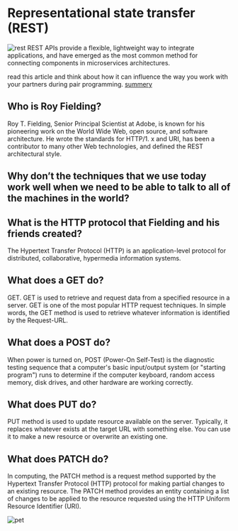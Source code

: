 # Representational state transfer (REST)

![rest](https://www.altexsoft.com/media/2021/03/word-image.png)
REST APIs provide a flexible, lightweight way to integrate applications, and have emerged as the most common method for connecting components in microservices architectures.


 read this article and think about how it can influence the way you work with your partners during pair programming.
[summery](https://haneenhaashlamoun.github.io/reading-notes/201/class-14)

## Who is Roy Fielding?
Roy T. Fielding, Senior Principal Scientist at Adobe, is known for his pioneering work on the World Wide Web, open source, and software architecture. He wrote the standards for HTTP/1. x and URI, has been a contributor to many other Web technologies, and defined the REST architectural style.

## Why don’t the techniques that we use today work well when we need to be able to talk to all of the machines in the world?


## What is the HTTP protocol that Fielding and his friends created?
The Hypertext Transfer Protocol (HTTP) is an application-level protocol for distributed, collaborative, hypermedia information systems.

## What does a GET do?
GET. GET is used to retrieve and request data from a specified resource in a server. GET is one of the most popular HTTP request techniques. In simple words, the GET method is used to retrieve whatever information is identified by the Request-URL.


## What does a POST do?
When power is turned on, POST (Power-On Self-Test) is the diagnostic testing sequence that a computer's basic input/output system (or "starting program") runs to determine if the computer keyboard, random access memory, disk drives, and other hardware are working correctly.

## What does PUT do?
PUT method is used to update resource available on the server. Typically, it replaces whatever exists at the target URL with something else. You can use it to make a new resource or overwrite an existing one.

## What does PATCH do?
In computing, the PATCH method is a request method supported by the Hypertext Transfer Protocol (HTTP) protocol for making partial changes to an existing resource. The PATCH method provides an entity containing a list of changes to be applied to the resource requested using the HTTP Uniform Resource Identifier (URI).

![pet](https://s3-us-west-2.amazonaws.com/assertible/blog/swagger-petstore-endpoint-methods.png)
